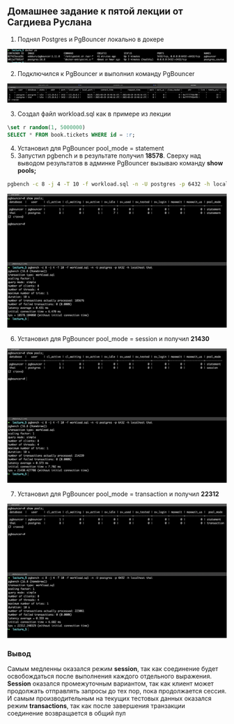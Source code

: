 ## Домашнее задание к пятой лекции от Сагдиева Руслана

1.  Поднял Postgres и PgBouncer локально в докере  

![1](./pictures/1.png)

2. Подключился к PgBouncer и выполнил команду PgBouncer
   
![2](./pictures/2.png)

3. Создал файл workload.sql как в примере из лекции
```sql
\set r random(1, 5000000)
SELECT * FROM book.tickets WHERE id = :r;

``` 
4. Установил для PgBouncer pool_mode = statement
5. Запустил pgbench и в результате получил **18578**. Сверху над выводом результатов в админке PgBouncer вызываю команду **show pools;**
```bash
pgbench -c 8 -j 4 -T 10 -f workload.sql -n -U postgres -p 6432 -h localhost thai
```
![3](./pictures/statement.png)

6. Установил для PgBouncer pool_mode = session и получил **21430**

![4](./pictures/session.png)

7. Установил для PgBouncer pool_mode = transaction и получил **22312**

![5](./pictures/transaction.png)

### Вывод
Самым медленны оказался режим **session**, так как соединение будет освобождаться после выполнения каждого отдельного выражения.\
**Session** оказался промежуточным вариантом, так как клиент может продолжать отправлять запросы до тех пор, пока продолжается сессия.\
И самым производительным на текущих тестовых данных оказался режим **transactions**, так как после завершения транзакции \
соединение возвращается в общий пул
